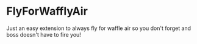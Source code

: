 # FlyForWafflyAir
Just an easy extension to always fly for waffle air so you don't forget and boss doesn't have to fire you!
